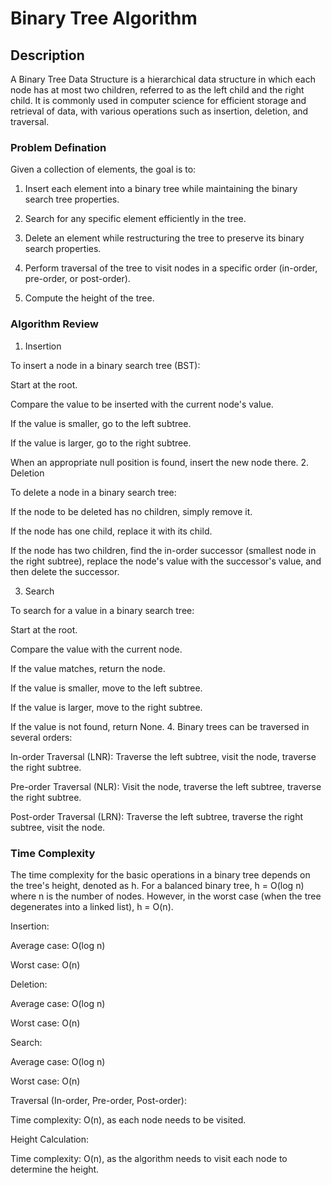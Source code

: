 # Binary Tree Algorithm

## Description
A Binary Tree Data Structure is a hierarchical data structure in which each node has at most two children, referred to as the left child and the right child. It is commonly used in computer science for efficient storage and retrieval of data, with various operations such as insertion, deletion, and traversal.

### Problem Defination

Given a collection of elements, the goal is to:

1. Insert each element into a binary tree while maintaining the binary search tree properties.


2. Search for any specific element efficiently in the tree.


3. Delete an element while restructuring the tree to preserve its binary search properties.


4. Perform traversal of the tree to visit nodes in a specific order (in-order, pre-order, or post-order).


5. Compute the height of the tree.

### Algorithm Review 

1. Insertion

To insert a node in a binary search tree (BST):

Start at the root.

Compare the value to be inserted with the current node's value.

If the value is smaller, go to the left subtree.

If the value is larger, go to the right subtree.


When an appropriate null position is found, insert the new node there.
2. Deletion

To delete a node in a binary search tree:

If the node to be deleted has no children, simply remove it.

If the node has one child, replace it with its child.

If the node has two children, find the in-order successor (smallest node in the right subtree), replace the node's value with the successor's value, and then delete the successor.

3. Search

To search for a value in a binary search tree:

Start at the root.

Compare the value with the current node.

If the value matches, return the node.

If the value is smaller, move to the left subtree.

If the value is larger, move to the right subtree.


If the value is not found, return None.
4. Binary trees can be traversed in several orders:

In-order Traversal (LNR): Traverse the left subtree, visit the node, traverse the right subtree.

Pre-order Traversal (NLR): Visit the node, traverse the left subtree, traverse the right subtree.

Post-order Traversal (LRN): Traverse the left subtree, traverse the right subtree, visit the node.

### Time Complexity

The time complexity for the basic operations in a binary tree depends on the tree's height, denoted as h. For a balanced binary tree, h = O(log n) where n is the number of nodes. However, in the worst case (when the tree degenerates into a linked list), h = O(n).

Insertion:

Average case: O(log n)

Worst case: O(n)


Deletion:

Average case: O(log n)

Worst case: O(n)


Search:

Average case: O(log n)

Worst case: O(n)


Traversal (In-order, Pre-order, Post-order):

Time complexity: O(n), as each node needs to be visited.


Height Calculation:

Time complexity: O(n), as the algorithm needs to visit each node to determine the height.